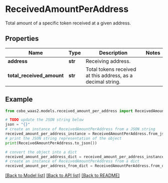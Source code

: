 # ReceivedAmountPerAddress

Total amount of a specific token received at a given address.

## Properties

Name | Type | Description | Notes
------------ | ------------- | ------------- | -------------
**address** | **str** | Receiving address. | 
**total_received_amount** | **str** | Total tokens received at this address, as a decimal string. | 

## Example

```python
from cobo_waas2.models.received_amount_per_address import ReceivedAmountPerAddress

# TODO update the JSON string below
json = "{}"
# create an instance of ReceivedAmountPerAddress from a JSON string
received_amount_per_address_instance = ReceivedAmountPerAddress.from_json(json)
# print the JSON string representation of the object
print(ReceivedAmountPerAddress.to_json())

# convert the object into a dict
received_amount_per_address_dict = received_amount_per_address_instance.to_dict()
# create an instance of ReceivedAmountPerAddress from a dict
received_amount_per_address_from_dict = ReceivedAmountPerAddress.from_dict(received_amount_per_address_dict)
```
[[Back to Model list]](../README.md#documentation-for-models) [[Back to API list]](../README.md#documentation-for-api-endpoints) [[Back to README]](../README.md)


